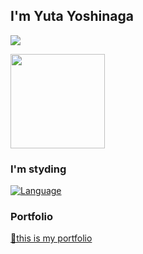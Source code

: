 ## I'm Yuta Yoshinaga 

![](https://github-profile-summary-cards.vercel.app/api/cards/profile-details?username=Yu-326-ta&theme=github)

<a href="https://github.com/ryo-ma/github-profile-trophy">
  <img align="center" src="https://github-profile-trophy.vercel.app/?username=Yu-326-ta&title=MultiLanguage,PullReauest,Repository,Experience,Commit,Followers,Issues,Stars" height="151px" />
</a>

### I'm styding 

[![Language](https://skillicons.dev/icons?i=html,css,js,ts,tailwind,react,nextjs,go,py,php,ruby,mysql,supabase,aws,gcp,terraform,graphql,docker&theme=dark&perline=9)](https://skillicons.dev)

### Portfolio
[🤖this is my portfolio](https://yu-326-ta.com)
